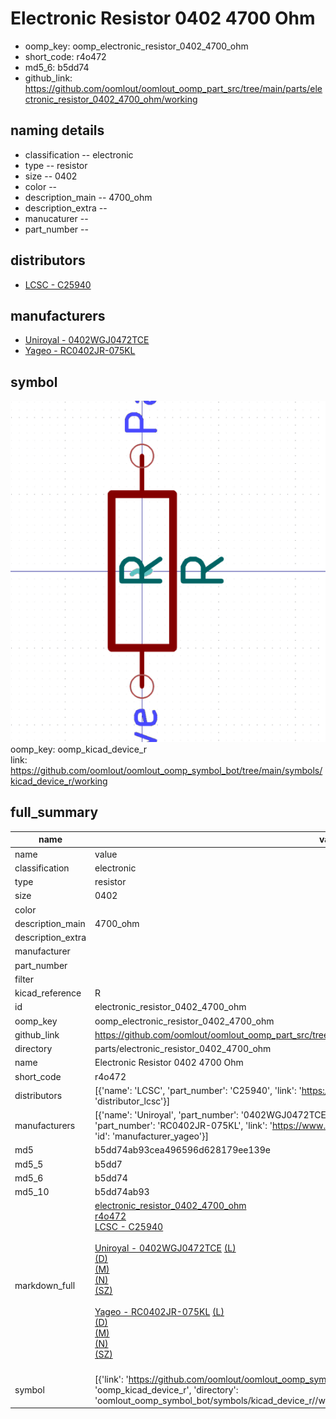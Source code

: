 # Electronic Resistor 0402 4700 Ohm

  
* oomp_key: oomp_electronic_resistor_0402_4700_ohm 
* short_code: r4o472
* md5_6: b5dd74  
* github_link: https://github.com/oomlout/oomlout_oomp_part_src/tree/main/parts/electronic_resistor_0402_4700_ohm/working  
## naming details
* classification -- electronic
* type -- resistor
* size -- 0402
* color -- 
* description_main -- 4700_ohm
* description_extra -- 
* manucaturer -- 
* part_number -- 

## distributors
* [LCSC - C25940](https://lcsc.com/product-detail/C25940.html)  

## manufacturers
* [Uniroyal - 0402WGJ0472TCE]()  
* [Yageo - RC0402JR-075KL](https://www.yageo.com/en/Chart/Download/pdf/RC0402JR-075KL)  

## symbol

![](symbol/0/working/working_600.png)  
oomp_key: oomp_kicad_device_r  
link: https://github.com/oomlout/oomlout_oomp_symbol_bot/tree/main/symbols/kicad_device_r/working  


## full_summary
| name | value | 
| --- | --- | 
| name | value | 
| classification | electronic | 
| type | resistor | 
| size | 0402 | 
| color |  | 
| description_main | 4700_ohm | 
| description_extra |  | 
| manufacturer |  | 
| part_number |  | 
| filter |  | 
| kicad_reference | R | 
| id | electronic_resistor_0402_4700_ohm | 
| oomp_key | oomp_electronic_resistor_0402_4700_ohm | 
| github_link | https://github.com/oomlout/oomlout_oomp_part_src/tree/main/parts/electronic_resistor_0402_4700_ohm/working | 
| directory | parts/electronic_resistor_0402_4700_ohm | 
| name | Electronic Resistor 0402 4700 Ohm | 
| short_code | r4o472 | 
| distributors | [{'name': 'LCSC', 'part_number': 'C25940', 'link': 'https://lcsc.com/product-detail/C25940.html', 'id': 'distributor_lcsc'}] | 
| manufacturers | [{'name': 'Uniroyal', 'part_number': '0402WGJ0472TCE', 'link': '', 'id': 'manufacturer_uniroyal'}, {'name': 'Yageo', 'part_number': 'RC0402JR-075KL', 'link': 'https://www.yageo.com/en/Chart/Download/pdf/RC0402JR-075KL', 'id': 'manufacturer_yageo'}] | 
| md5 | b5dd74ab93cea496596d628179ee139e | 
| md5_5 | b5dd7 | 
| md5_6 | b5dd74 | 
| md5_10 | b5dd74ab93 | 
| markdown_full | [electronic_resistor_0402_4700_ohm](https://github.com/oomlout/oomlout_oomp_part_src/tree/main/parts/electronic_resistor_0402_4700_ohm/working)<br>[r4o472](https://github.com/oomlout/oomlout_oomp_part_src/tree/main/parts/electronic_resistor_0402_4700_ohm/working)<br>[LCSC - C25940<br>](https://lcsc.com/product-detail/C25940.html)<br>[Uniroyal - 0402WGJ0472TCE]() [(L)<br>](https://www.lcsc.com/search?q=0402WGJ0472TCE)[(D)<br>](https://www.digikey.com/en/products?,keywords=0402WGJ0472TCE)[(M)<br>](https://www.mouser.com/Search/Refine?Keyword=0402WGJ0472TCE)[(N)<br>](https://www.newark.com/search?st=0402WGJ0472TCE)[(SZ)<br>](https://so.szlcsc.com/global.html?k=0402WGJ0472TCE)<br>[Yageo - RC0402JR-075KL](https://www.yageo.com/en/Chart/Download/pdf/RC0402JR-075KL) [(L)<br>](https://www.lcsc.com/search?q=RC0402JR-075KL)[(D)<br>](https://www.digikey.com/en/products?,keywords=RC0402JR-075KL)[(M)<br>](https://www.mouser.com/Search/Refine?Keyword=RC0402JR-075KL)[(N)<br>](https://www.newark.com/search?st=RC0402JR-075KL)[(SZ)<br>](https://so.szlcsc.com/global.html?k=RC0402JR-075KL)<br> | 
| symbol | [{'link': 'https://github.com/oomlout/oomlout_oomp_symbol_bot/tree/main/symbols/kicad_device_r', 'oomp_key': 'oomp_kicad_device_r', 'directory': 'oomlout_oomp_symbol_bot/symbols/kicad_device_r//working/working.kicad_sym'}] | 
